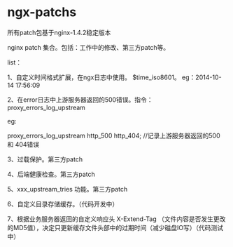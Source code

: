 ngx-patchs
==========

所有patch包基于nginx-1.4.2稳定版本

nginx patch 集合。包括：工作中的修改、第三方patch等。

list：

1、自定义时间格式扩展，在ngx日志中使用。 $time_iso8601。 eg：2014-10-14 17:56:09

2、在error日志中上游服务器返回的500错误。指令：proxy_errors_log_upstream
  
   eg:
   
   proxy_errors_log_upstream http_500 http_404;   //记录上游服务器返回的500 和 404错误
   

3、过载保护。第三方patch

4、后端健康检查。第三方patch

5、xxx_upstream_tries 功能。第三方patch

6、自定义目录存储缓存。（代码开发中）

7、根据业务服务器返回的自定义响应头 X-Extend-Tag （文件内容是否发生更改的MD5值），决定只更新缓存文件头部中的过期时间（减少磁盘IO写）（代码测试中）


